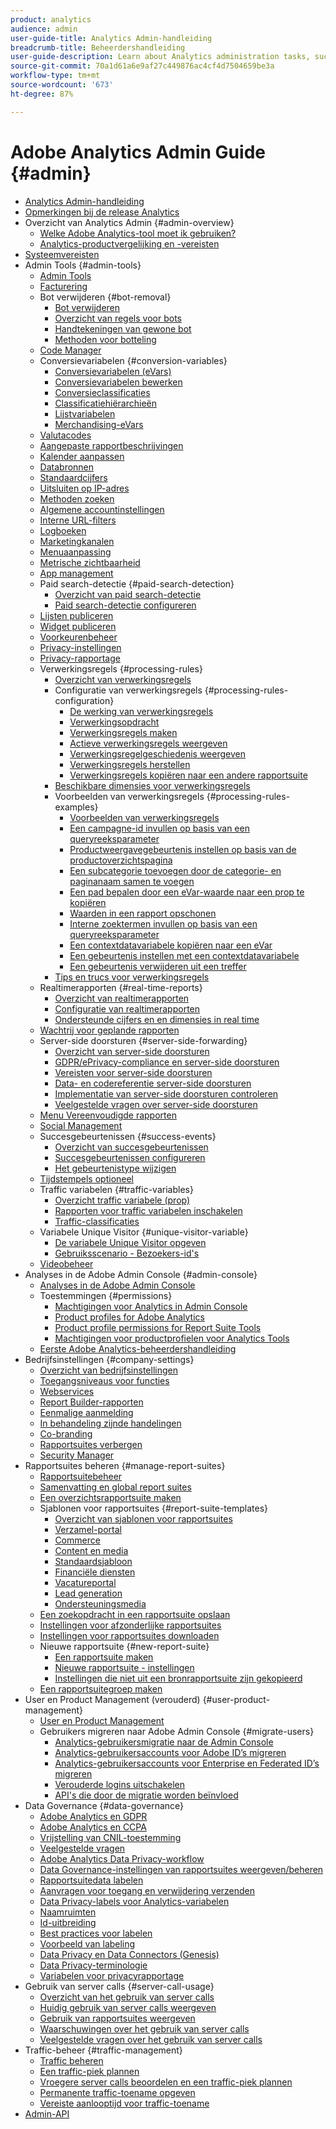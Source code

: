 ```yaml
---
product: analytics
audience: admin
user-guide-title: Analytics Admin-handleiding
breadcrumb-title: Beheerdershandleiding
user-guide-description: Learn about Analytics administration tasks, such managing users and products in the Experience Cloud Admin Console, configuring report suites, and more.
source-git-commit: 70a1d61a6e9af27c449876ac4cf4d7504659be3a
workflow-type: tm+mt
source-wordcount: '673'
ht-degree: 87%

---
```



# Adobe Analytics Admin Guide {#admin}

+ [Analytics Admin-handleiding](home.md)
+ [Opmerkingen bij de release Analytics](https://experienceleague.adobe.com/docs/analytics/release-notes/latest.html)
+ Overzicht van Analytics Admin {#admin-overview}
   + [Welke Adobe Analytics-tool moet ik gebruiken?](c-analytics-product-comparison/which-analytics-tool.md)
   + [Analytics-productvergelijking en -vereisten](c-analytics-product-comparison/analytics-product-comparison.md)
+ [Systeemvereisten](sys-reqs.md)
+ Admin Tools {#admin-tools}
   + [Admin Tools](admin/c-admin-tools.md)
   + [Facturering](admin/billing-admin.md)
   + Bot verwijderen {#bot-removal}
      + [Bot verwijderen](admin/bot-removal/bot-removal.md)
      + [Overzicht van regels voor bots](admin/bot-removal/bot-rules.md)
      + [Handtekeningen van gewone bot](admin/bot-removal/bot-signatures.md)
      + [Methoden voor botteling](admin/bot-removal/bot-exclusion-methods.md)
   + [Code Manager](admin/code-manager-admin.md)
   + Conversievariabelen {#conversion-variables}
      + [Conversievariabelen (eVars)](admin/conversion-var-admin/conversion-var-admin.md)
      + [Conversievariabelen bewerken](admin/conversion-var-admin/t-conversion-variables-admin.md)
      + [Conversieclassificaties](admin/conversion-var-admin/conversion-classifications.md)
      + [Classificatiehiërarchieën](admin/conversion-var-admin/classification-hierarchies.md)
      + [Lijstvariabelen](admin/conversion-var-admin/list-var-admin.md)
      + [Merchandising-eVars](admin/conversion-var-admin/merchandising-evars.md)
   + [Valutacodes](admin/currency.md)
   + [Aangepaste rapportbeschrijvingen](admin/custom-desc-admin.md)
   + [Kalender aanpassen](admin/custom-calendar.md)
   + [Databronnen](admin/data-sources.md)
   + [Standaardcijfers](admin/default-metrics.md)
   + [Uitsluiten op IP-adres](admin/exclude-ip.md)
   + [Methoden zoeken](admin/finding-methods.md)
   + [Algemene accountinstellingen](admin/general-acct-settings-admin.md)
   + [Interne URL-filters](admin/internal-url-filter-admin.md)
   + [Logboeken](admin/logs.md)
   + [Marketingkanalen](admin/marketing-channels-admin.md)
   + [Menuaanpassing](admin/customize-menus.md)
   + [Metrische zichtbaarheid](admin/metric-visibility.md)
   + [App management](admin/mobile-management.md)
   + Paid search-detectie {#paid-search-detection}
      + [Overzicht van paid search-detectie](admin/paid-search-detection/paid-search-detection.md)
      + [Paid search-detectie configureren](admin/paid-search-detection/t-paid-search-detection.md)
   + [Lijsten publiceren](admin/publishing-list.md)
   + [Widget publiceren](admin/publishing-widgets-admin.md)
   + [Voorkeurenbeheer](admin/preferences-manager.md)
   + [Privacy-instellingen](admin/privacy-settings.md)
   + [Privacy-rapportage](admin/privacy-reporting.md)
   + Verwerkingsregels {#processing-rules}
      + [Overzicht van verwerkingsregels](admin/c-processing-rules/processing-rules.md)
      + Configuratie van verwerkingsregels {#processing-rules-configuration}
         + [De werking van verwerkingsregels](admin/c-processing-rules/c-processing-rules-configuration/processing-rules-about.md)
         + [Verwerkingsopdracht](admin/c-processing-rules/c-processing-rules-configuration/processing-rule-order.md)
         + [Verwerkingsregels maken](admin/c-processing-rules/c-processing-rules-configuration/t-processing-rules.md)
         + [Actieve verwerkingsregels weergeven](admin/c-processing-rules/c-processing-rules-configuration/t-processing-rules-view.md)
         + [Verwerkingsregelgeschiedenis weergeven](admin/c-processing-rules/c-processing-rules-configuration/t-processing-rule-view-history.md)
         + [Verwerkingsregels herstellen](admin/c-processing-rules/c-processing-rules-configuration/t-processing-rules-restore.md)
         + [Verwerkingsregels kopiëren naar een andere rapportsuite](admin/c-processing-rules/c-processing-rules-configuration/t-processing-rules-copy-to-rs.md)
      + [Beschikbare dimensies voor verwerkingsregels](admin/c-processing-rules/processing-rule-dimensions.md)
      + Voorbeelden van verwerkingsregels {#processing-rules-examples}
         + [Voorbeelden van verwerkingsregels](admin/c-processing-rules/processing-rules-examples/processing-rules-examples.md)
         + [Een campagne-id invullen op basis van een queryreeksparameter](admin/c-processing-rules/processing-rules-examples/processing-rules-populate-campaign-id.md)
         + [Productweergavegebeurtenis instellen op basis van de productoverzichtspagina](admin/c-processing-rules/processing-rules-examples/setting-the-product-view-event.md)
         + [Een subcategorie toevoegen door de categorie- en paginanaam samen te voegen](admin/c-processing-rules/processing-rules-examples/subcategory-concatenating.md)
         + [Een pad bepalen door een eVar-waarde naar een prop te kopiëren](admin/c-processing-rules/processing-rules-examples/processing-rules-determining-path.md)
         + [Waarden in een rapport opschonen](admin/c-processing-rules/processing-rules-examples/clean-up-values-in-a-report.md)
         + [Interne zoektermen invullen op basis van een queryreeksparameter](admin/c-processing-rules/processing-rules-examples/processing-rules-populating-internal-search.md)
         + [Een contextdatavariabele kopiëren naar een eVar](admin/c-processing-rules/processing-rules-examples/processing-rules-copy-context-data.md)
         + [Een gebeurtenis instellen met een contextdatavariabele](admin/c-processing-rules/processing-rules-examples/processing-rules-copy-context-data-event.md)
         + [Een gebeurtenis verwijderen uit een treffer](admin/c-processing-rules/processing-rules-examples/processing-rules-remove-event.md)
      + [Tips en trucs voor verwerkingsregels](admin/c-processing-rules/processing-rules-tips.md)
   + Realtimerapporten {#real-time-reports}
      + [Overzicht van realtimerapporten](admin/realtime/realtime.md)
      + [Configuratie van realtimerapporten](admin/realtime/t-realtime-admin.md)
      + [Ondersteunde cijfers en en dimensies in real time](admin/realtime/realtime-metrics.md)
   + [Wachtrij voor geplande rapporten](admin/scheduled-reports-admin.md)
   + Server-side doorsturen {#server-side-forwarding}
      + [Overzicht van server-side doorsturen](admin/c-server-side-forwarding/ssf.md)
      + [GDPR/ePrivacy-compliance en server-side doorsturen](admin/c-server-side-forwarding/ssf-gdpr.md)
      + [Vereisten voor server-side doorsturen](admin/c-server-side-forwarding/ssf-requirements.md)
      + [Data- en codereferentie server-side doorsturen](admin/c-server-side-forwarding/ssf-reference.md)
      + [Implementatie van server-side doorsturen controleren](admin/c-server-side-forwarding/ssf-verify.md)
      + [Veelgestelde vragen over server-side doorsturen](admin/c-server-side-forwarding/ssf-faq.md)
   + [Menu Vereenvoudigde rapporten](admin/t-simplified-menu.md)
   + [Social Management](admin/social-management.md)
   + Succesgebeurtenissen {#success-events}
      + [Overzicht van succesgebeurtenissen](admin/c-success-events/success-event.md)
      + [Succesgebeurtenissen configureren](admin/c-success-events/t-success-events.md)
      + [Het gebeurtenistype wijzigen](admin/c-success-events/event-type.md)
   + [Tijdstempels optioneel](admin/timestamp-optional.md)
   + Traffic variabelen {#traffic-variables}
      + [Overzicht traffic variabele (prop)](admin/c-traffic-variables/traffic-var.md)
      + [Rapporten voor traffic variabelen inschakelen](admin/c-traffic-variables/t-traffic-variable.md)
      + [Traffic-classificaties](admin/c-traffic-variables/traffic-classifications.md)
   + Variabele Unique Visitor {#unique-visitor-variable}
      + [De variabele Unique Visitor opgeven](admin/unique-visitor-variable-admin/t-unique-visitor-variable.md)
      + [Gebruiksscenario - Bezoekers-id&#39;s](admin/unique-visitor-variable-admin/extract-visitorids-usecase.md)
   + [Videobeheer](admin/video-management.md)
+ Analyses in de Adobe Admin Console {#admin-console}
   + [Analyses in de Adobe Admin Console](admin-console/home.md)
   + Toestemmingen {#permissions}
      + [Machtigingen voor Analytics in Admin Console](admin-console/permissions/summary-tables.md)
      + [Product profiles for Adobe Analytics](admin-console/permissions/product-profile.md)
      + [Product profile permissions for Report Suite Tools](admin-console/permissions/report-suite-tools.md)
      + [Machtigingen voor productprofielen voor Analytics Tools](admin-console/permissions/analytics-tools.md)
   + [Eerste Adobe Analytics-beheerdershandleiding](admin-console/first-admin-guide.md)
+ Bedrijfsinstellingen {#company-settings}
   + [Overzicht van bedrijfsinstellingen](company/c-company-settings.md)
   + [Toegangsniveaus voor functies](company/feature-access-levels.md)
   + [Webservices](company/web-services-admin.md)
   + [Report Builder-rapporten](company/report-builder-reports-admin.md)
   + [Eenmalige aanmelding](company/single-signon-admin.md)
   + [In behandeling zijnde handelingen](company/pending-actions-admin.md)
   + [Co-branding](company/co-branding-admin.md)
   + [Rapportsuites verbergen](company/c-hide-report-suites.md)
   + [Security Manager](company/security-manager.md)
+ Rapportsuites beheren {#manage-report-suites}
   + [Rapportsuitebeheer](c-manage-report-suites/report-suites-admin.md)
   + [Samenvatting en global report suites](c-manage-report-suites/rollup-report-suite.md)
   + [Een overzichtsrapportsuite maken](c-manage-report-suites/t-rollups.md)
   + Sjablonen voor rapportsuites {#report-suite-templates}
      + [Overzicht van sjablonen voor rapportsuites](c-manage-report-suites/c-report-suite-templates/report-suite-templates.md)
      + [Verzamel-portal](c-manage-report-suites/c-report-suite-templates/aggregator-portal.md)
      + [Commerce](c-manage-report-suites/c-report-suite-templates/commerce-admin.md)
      + [Content en media](c-manage-report-suites/c-report-suite-templates/content-media.md)
      + [Standaardsjabloon](c-manage-report-suites/c-report-suite-templates/default-rs-template.md)
      + [Financiële diensten](c-manage-report-suites/c-report-suite-templates/financial-services.md)
      + [Vacatureportal](c-manage-report-suites/c-report-suite-templates/job-portal.md)
      + [Lead generation](c-manage-report-suites/c-report-suite-templates/lead-generation.md)
      + [Ondersteuningsmedia](c-manage-report-suites/c-report-suite-templates/support-media.md)
   + [Een zoekopdracht in een rapportsuite opslaan](c-manage-report-suites/t-report-suite-saved-search.md)
   + [Instellingen voor afzonderlijke rapportsuites](c-manage-report-suites/individual-rs-settings.md)
   + [Instellingen voor rapportsuites downloaden](c-manage-report-suites/t-download-rs-settings.md)
   + Nieuwe rapportsuite {#new-report-suite}
      + [Een rapportsuite maken](c-manage-report-suites/c-new-report-suite/t-create-a-report-suite.md)
      + [Nieuwe rapportsuite - instellingen](c-manage-report-suites/c-new-report-suite/new-report-suite.md)
      + [Instellingen die niet uit een bronrapportsuite zijn gekopieerd](c-manage-report-suites/c-new-report-suite/settings-not-copied-from-rs.md)
   + [Een rapportsuitegroep maken](c-manage-report-suites/t-create-rs-group.md)
+ User en Product Management (verouderd) {#user-product-management}
   + [User en Product Management](user-management2/user-management.md)
   + Gebruikers migreren naar Adobe Admin Console {#migrate-users}
      + [Analytics-gebruikersmigratie naar de Admin Console](user-management2/user-migration/c-migration-tool.md)
      + [Analytics-gebruikersaccounts voor Adobe ID’s migreren](user-management2/user-migration/t-migrate-users.md)
      + [Analytics-gebruikersaccounts voor Enterprise en Federated ID’s migreren](user-management2/user-migration/migrate-enterprise.md)
      + [Verouderde logins uitschakelen](user-management2/user-migration/t-disable-legacy-login.md)
      + [API&#39;s die door de migratie worden beïnvloed](user-management2/user-migration/developer.md)
+ Data Governance {#data-governance}
   + [Adobe Analytics en GDPR](c-data-governance/an-gdpr-overview.md)
   + [Adobe Analytics en CCPA](c-data-governance/an-ccpa-overview.md)
   + [Vrijstelling van CNIL-toestemming](c-data-governance/cnil-consent-exemption.md)
   + [Veelgestelde vragen](c-data-governance/gdpr-faq.md)
   + [Adobe Analytics Data Privacy-workflow](c-data-governance/an-gdpr-workflow.md)
   + [Data Governance-instellingen van rapportsuites weergeven/beheren](c-data-governance/gdpr-view-settings.md)
   + [Rapportsuitedata labelen](c-data-governance/gdpr-setup-reportsuite.md)
   + [Aanvragen voor toegang en verwijdering verzenden](c-data-governance/gdpr-submit-access-delete.md)
   + [Data Privacy-labels voor Analytics-variabelen](c-data-governance/gdpr-labels.md)
   + [Naamruimten](c-data-governance/gdpr-namespaces.md)
   + [Id-uitbreiding](c-data-governance/gdpr-id-expansion.md)
   + [Best practices voor labelen](c-data-governance/gdpr-analytics-ids.md)
   + [Voorbeeld van labeling](c-data-governance/gdpr-labeling-example.md)
   + [Data Privacy en Data Connectors (Genesis)](c-data-governance/data-connectors-gdpr.md)
   + [Data Privacy-terminologie](c-data-governance/gdpr-terminology.md)
   + [Variabelen voor privacyrapportage](c-data-governance/consent-variables.md)
+ Gebruik van server calls {#server-call-usage}
   + [Overzicht van het gebruik van server calls](c-server-call-usage/overage-overview.md)
   + [Huidig gebruik van server calls weergeven](c-server-call-usage/server-call-usage-dashboard.md)
   + [Gebruik van rapportsuites weergeven](c-server-call-usage/report-suite-usage.md)
   + [Waarschuwingen over het gebruik van server calls](c-server-call-usage/scu-alerts.md)
   + [Veelgestelde vragen over het gebruik van server calls](c-server-call-usage/overage-faq.md)
+ Traffic-beheer {#traffic-management}
   + [Traffic beheren](c-traffic-management/traffic-management.md)
   + [Een traffic-piek plannen](c-traffic-management/t-traffic-schedule-spike.md)
   + [Vroegere server calls beoordelen en een traffic-piek plannen](c-traffic-management/traffic-spike-estimate-past-server-calls.md)
   + [Permanente traffic-toename opgeven](c-traffic-management/t-traffic-permanent.md)
   + [Vereiste aanlooptijd voor traffic-toename](c-traffic-management/traffic-lead-time.md)
+ [Admin-API](c-admin-api/c-admin-api.md)
